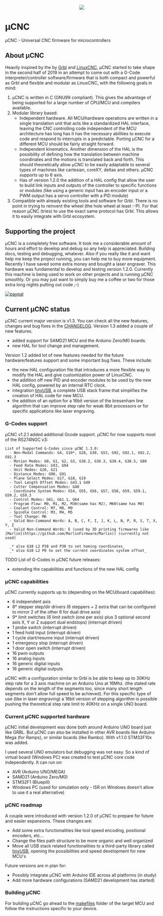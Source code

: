 <p align="center">
<img src="https://github.com/Paciente8159/uCNC/blob/master/docs/logo.png?raw=true">
</p>


# µCNC
µCNC - Universal CNC firmware for microcontrollers

## About µCNC
Heavily inspired by the by [Grbl](https://github.com/gnea/grbl) and [LinuxCNC](http://linuxcnc.org/), µCNC started to take shape in the second half of 2019 in an attempt to come out with a G-Code interpreter/controller software/firmware that is both compact and powerful as Grbl and flexible and modular as LinuxCNC, with the following goals in mind:

1. µCNC is written in C (GNU99 compliant). This gives the advantage of being supported for a large number of CPU/MCU and compilers available.
2. Modular library based:
   - Independent hardware. All MCU/hardware operations are written in a single translation unit that acts like a standardized HAL interface, leaving the CNC controlling code independent of the MCU architecture has long has it has the necessary abilities to execute code and respond to interrupts in a predictable. Porting µCNC for a different MCU should be fairly straight forward.
   - Independent kinematics. Another dimension of the HAL is the possibility of defining how the translation between machine coordinates and the motions is translated back and forth. This should theoretically allow µCNC to be easily adaptable to several types of machines like cartesian, coreXY, deltas and others. µCNC supports up to 6 axis.
   - Has of version 1.2.0 the addition of a HAL config that allow the user to build link inputs and outputs of the controller to specific functions or modules (like using a generic input has an encoder input or a PWM output has a servo controller with a PID module)
3. Compatible with already existing tools and software for Grbl. There is no point in trying to reinvent the wheel (the hole wheel at least :-P). For that reason µCNC (tries) to use the exact same protocol has Grbl. This allows it to easily integrate with Grbl ecosystem.

## Supporting the project
µCNC is a completely free software. It took me a considerable amount of hours and effort to develop and debug so any help is appreciated. Building docs, testing and debugging, whatever. Also if you really like it and want help me keep the project running, you can help me to buy more equipment. Recently I have saved some extra money and bought a laser engraver. This hardware was fundamental to develop and testing version 1.2.0. Currently this machine is being used to work on other projects and is running µCNC smoothly. Or you may just want to simply buy me a coffee or two for those extra long nights putting out code ;-)

[![paypal](https://www.paypalobjects.com/webstatic/en_US/i/buttons/PP_logo_h_100x26.png)](https://www.paypal.me/paciente8159)

## Current µCNC status
µCNC current major version is v1.3. You can check all the new features, changes and bug fixes in the [CHANGELOG](https://github.com/Paciente8159/uCNC/blob/master/CHANGELOG.md).
Version 1.3 added a couple of new features.

  - added support for SAMD21 MCU and the Arduino Zero/M0 boards.
  - new HAL for tool change and management.

Version 1.2 added lot of new features needed for the future hardware/features support and some important bug fixes.
These include:

  - the new HAL configuration file that introduces a more flexible way to modify the HAL and give customization power of LinuxCNC.
  - the addition off new PID and encoder modules to be used by the new HAL config, powered by an internal RTC clock.
  - integration [tinyUSB](https://github.com/hathach/tinyusb), a complete USB stack frame that simplifies the creation of HAL code for new MCU.
  - the addition of an option for a 16bit version of the bresenham line algorithm that can improve step rate for weak 8bit processors or for specific applications like laser engraving.

### G-Codes support
µCNC v1.2.1 added additional Gcode support.
µCNC for now supports most of the RS274NGC v3:

```
List of Supported G-Codes since µCNC 1.3.0:
  - Non-Modal Commands: G4, G10*, G28, G30, G53, G92, G92.1, G92.2, G92.3
  - Motion Modes: G0, G1, G2, G3, G38.2, G38.3, G38.4, G38.5, G80
  - Feed Rate Modes: G93, G94
  - Unit Modes: G20, G21
  - Distance Modes: G90, G91
  - Plane Select Modes: G17, G18, G19
  - Tool Length Offset Modes: G43.1 G49
  - Cutter Compensation Modes: G40
  - Coordinate System Modes: G54, G55, G56, G57, G58, G59, G59.1, G59.2, G59.3
  - Control Modes: G61, G61.1, G64
  - Program Flow: M0, M1, M2, M30(same has M2), M60(same has M0)
  - Coolant Control: M7, M8, M9
  - Spindle Control: M3, M4, M5
  - Tool Change: M6
  - Valid Non-Command Words: A, B, C, F, I, J, K, L, N, P, R, S, T, X, Y, Z
  - Valid Non-Command Words: E (used by 3D printing firmwares like [Marlin](https://github.com/MarlinFirmware/Marlin)) (currently not used)

  _* also G10 L2 P28 and P30 to set homing coordinates_
  _* also G10 L2 P0 to set the current coordinates system offset_
```

TODO List of G-Codes in µCNC future releases:
  - extending the capabilities and functions of the new HAL config

### µCNC capabilities
µCNC currently supports up to (depending on the MCU/board capabilities):
  - 6 independent axis 
  - 8* stepper step/dir drivers (6 steppers + 2 extra that can be configured to mirror 2 of the other 6 for dual drive axis)
  - 9* limit switches (6 limit switch (one per axis) plus 3 optional second axis X, Y or Z support dual endstops) (interrupt driven)
  - 1 probe switch (interrupt driven)
  - 1 feed hold input (interrupt driven)
  - 1 cycle start/resume input (interrupt driven)
  - 1 emergency stop (interrupt driven)
  - 1 door open switch (interrupt driven)
  - 16 pwm outputs
  - 16 analog inputs
  - 16 generic digital inputs
  - 16 generic digital outputs

µCNC with a configuration similar to Grbl is be able to keep up to 30KHz step rate for a 3 axis machine on an Arduino Uno at 16Mhz. (the stated rate depends on the length of the segments too, since many short length segments don't allow full speed to be achieved). For this specific type of use (like in laser engraving) a 16bit version of stepping algorithm is possible pushing the theoretical step rate limit to 40KHz on a single UNO board.

### Current µCNC supported hardware
µCNC initial development was done both around Arduino UNO board just like GRBL. But µCNC can also be installed in other AVR boards like Arduino Mega (for Ramps), or similar boards (like Rambo). With v1.1.0 STM32F10x was added.

I used several UNO emulators but debugging was not easy. So a kind of virtual board (Windows PC) was created to test µCNC core code independently.
It can run on:
  - AVR (Arduino UNO/MEGA)
  - SAMD21 (Arduino Zero/M0)
  - STM32F1 (Bluepill)
  - Windows PC (used for simulation only - ISR on Windows doesn't allow to use it a real alternative)

### µCNC roadmap
A couple were introduced with version 1.2.0 of µCNC to prepare for future and easier expansions.
These changes are:
  - Add some extra functionalities like tool speed encoding, positional encoders, etc...
  - Change the files path structure to be more organic and well organized
  - Move all USB stack related functionalities to a third-party library called [tinyUSB](https://github.com/hathach/tinyusb), opening the possibilities and speed development for new MCU's

Future versions are in plan for:
  - Possibly integrate µCNC with Arduino IDE across all platforms (in study)
  - Add more hardware configurations (SAMD21 development has started)

### Building µCNC
For building µCNC go ahead to the [makefiles](https://github.com/Paciente8159/uCNC/blob/master/makefiles) folder of the target MCU and follow the instructions specific to your device.
